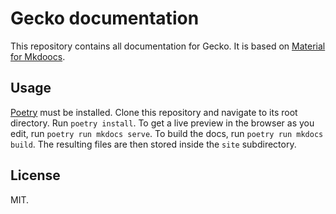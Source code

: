 # Gecko documentation

This repository contains all documentation for Gecko.
It is based on [Material for Mkdoocs](https://squidfunk.github.io/mkdocs-material/).

## Usage

[Poetry](https://python-poetry.org/) must be installed.
Clone this repository and navigate to its root directory.
Run `poetry install`. 
To get a live preview in the browser as you edit, run `poetry run mkdocs serve`.
To build the docs, run `poetry run mkdocs build`.
The resulting files are then stored inside the `site` subdirectory.

## License

MIT.